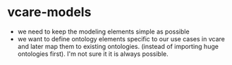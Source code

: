 # vcare-models

- we need to keep the modeling elements simple as possible
- we want to define ontology elements specific to our use cases in vcare and later map them to existing ontologies. (instead of importing huge ontologies first). I'm not sure it it is always possible.

